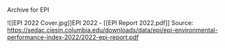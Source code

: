 Archive for EPI 

![[EPI 2022 Cover.jpg]]EPI 2022 - [[EPI Report 2022.pdf]]
Source: https://sedac.ciesin.columbia.edu/downloads/data/epi/epi-environmental-performance-index-2022/2022-epi-report.pdf